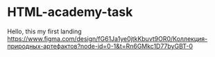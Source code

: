 # HTML-academy-task

Hello, this my first landing
https://www.figma.com/design/fG61Ja1ye0jtkKbuvt9OR0/Коллекция-природных-артефактов?node-id=0-1&t=Rn6GMkc1D77byGBT-0
